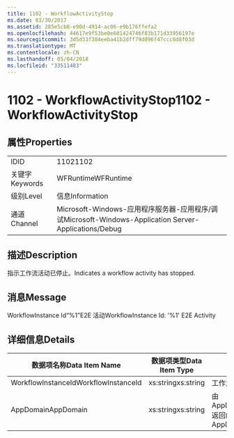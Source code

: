 ```yaml
---
title: 1102 - WorkflowActivityStop
ms.date: 03/30/2017
ms.assetid: 285e5cb8-e90d-4914-ac06-e9b176ffefa2
ms.openlocfilehash: 44617e9f53be0e601424746f83b171d33956197e
ms.sourcegitcommit: 3d5d33f384eeba41b2dff79d096f47ccc8d8f03d
ms.translationtype: MT
ms.contentlocale: zh-CN
ms.lasthandoff: 05/04/2018
ms.locfileid: "33511483"
---
```

# <a name="1102---workflowactivitystop"></a><span data-ttu-id="5fa99-102">1102 - WorkflowActivityStop</span><span class="sxs-lookup"><span data-stu-id="5fa99-102">1102 - WorkflowActivityStop</span></span>
## <a name="properties"></a><span data-ttu-id="5fa99-103">属性</span><span class="sxs-lookup"><span data-stu-id="5fa99-103">Properties</span></span>  
  
|||  
|-|-|  
|<span data-ttu-id="5fa99-104">ID</span><span class="sxs-lookup"><span data-stu-id="5fa99-104">ID</span></span>|<span data-ttu-id="5fa99-105">1102</span><span class="sxs-lookup"><span data-stu-id="5fa99-105">1102</span></span>|  
|<span data-ttu-id="5fa99-106">关键字</span><span class="sxs-lookup"><span data-stu-id="5fa99-106">Keywords</span></span>|<span data-ttu-id="5fa99-107">WFRuntime</span><span class="sxs-lookup"><span data-stu-id="5fa99-107">WFRuntime</span></span>|  
|<span data-ttu-id="5fa99-108">级别</span><span class="sxs-lookup"><span data-stu-id="5fa99-108">Level</span></span>|<span data-ttu-id="5fa99-109">信息</span><span class="sxs-lookup"><span data-stu-id="5fa99-109">Information</span></span>|  
|<span data-ttu-id="5fa99-110">通道</span><span class="sxs-lookup"><span data-stu-id="5fa99-110">Channel</span></span>|<span data-ttu-id="5fa99-111">Microsoft-Windows-应用程序服务器-应用程序/调试</span><span class="sxs-lookup"><span data-stu-id="5fa99-111">Microsoft-Windows-Application Server-Applications/Debug</span></span>|  
  
## <a name="description"></a><span data-ttu-id="5fa99-112">描述</span><span class="sxs-lookup"><span data-stu-id="5fa99-112">Description</span></span>  
 <span data-ttu-id="5fa99-113">指示工作流活动已停止。</span><span class="sxs-lookup"><span data-stu-id="5fa99-113">Indicates a workflow activity has stopped.</span></span>  
  
## <a name="message"></a><span data-ttu-id="5fa99-114">消息</span><span class="sxs-lookup"><span data-stu-id="5fa99-114">Message</span></span>  
 <span data-ttu-id="5fa99-115">WorkflowInstance Id“%1”E2E 活动</span><span class="sxs-lookup"><span data-stu-id="5fa99-115">WorkflowInstance Id: '%1' E2E Activity</span></span>  
  
## <a name="details"></a><span data-ttu-id="5fa99-116">详细信息</span><span class="sxs-lookup"><span data-stu-id="5fa99-116">Details</span></span>  
  
|<span data-ttu-id="5fa99-117">数据项名称</span><span class="sxs-lookup"><span data-stu-id="5fa99-117">Data Item Name</span></span>|<span data-ttu-id="5fa99-118">数据项类型</span><span class="sxs-lookup"><span data-stu-id="5fa99-118">Data Item Type</span></span>|<span data-ttu-id="5fa99-119">描述</span><span class="sxs-lookup"><span data-stu-id="5fa99-119">Description</span></span>|  
|--------------------|--------------------|-----------------|  
|<span data-ttu-id="5fa99-120">WorkflowInstanceId</span><span class="sxs-lookup"><span data-stu-id="5fa99-120">WorkflowInstanceId</span></span>|<span data-ttu-id="5fa99-121">xs:string</span><span class="sxs-lookup"><span data-stu-id="5fa99-121">xs:string</span></span>|<span data-ttu-id="5fa99-122">工作流实例 ID。</span><span class="sxs-lookup"><span data-stu-id="5fa99-122">The workflow instance id.</span></span>|  
|<span data-ttu-id="5fa99-123">AppDomain</span><span class="sxs-lookup"><span data-stu-id="5fa99-123">AppDomain</span></span>|<span data-ttu-id="5fa99-124">xs:string</span><span class="sxs-lookup"><span data-stu-id="5fa99-124">xs:string</span></span>|<span data-ttu-id="5fa99-125">由 AppDomain.CurrentDomain.FriendlyName 返回的字符串。</span><span class="sxs-lookup"><span data-stu-id="5fa99-125">The string returned by AppDomain.CurrentDomain.FriendlyName.</span></span>|

